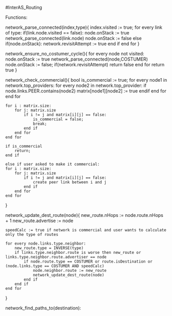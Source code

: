 #InterAS_Routing

Functions:

network_parse_connected(index,type){
    index.visited := true;
    for every link of type:
        if(link.node.visited == false):
            node.onStack := true
            network_parse_connected(link.node)
            node.onStack := false
        else if(node.onStack):
            network.revisitAttempt := true
        end if
    end for
}

network_ensure_no_costumer_cycle(){
    for every node not visited:
        node.onStack := true
        network_parse_connected(node,COSTUMER)
        node.onStack := false;
        if(network.revisitAttempt)
            return false
    end for
    return true
}

network_check_commercial(){
    bool is_commercial := true;
    for every node1 in network.top_providers:
        for every node2 in network.top_provider:
            if node.links.PEER.contains(node2)
                matrix[node1][node2] := true
            endif
        end for
    end for

    for i : matrix.size:
        for j: matrix.size
            if i != j and matrix[i][j] == false:
                is_commercial = false;
                break;
            end if
        end for
    end for

    if is_commercial
        return;
    end if

    else if user asked to make it commercial:
    for i : matrix.size:
        for j: matrix.size
            if i != j and matrix[i][j] == false:
                create peer link between i and j
            end if
        end for
    end for
}

network_update_dest_route(node){
    new_route.nHops := node.route.nHops + 1
    new_route.advertise := node

    speedCalc := true if network is commercial and user wants to calculate only the type of routes

    for every node.links.type.neighbor:
        new_route.type = INVERSE(type)
        if links.type.neighbor.route is worse then new_route or links.type.neighbor.route.advertiser == node
            if node.route.type == COSTUMER or route.isDestination or (node.links.type == COSTUMER AND speedCalc)
                node.neighbor.route := new_route
                network_update_dest_route(node)
            end if
        end if
    end for
        
}

network_find_paths_to(destination):
